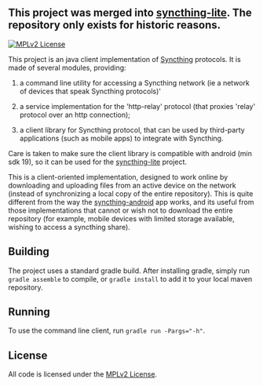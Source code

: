 ## This project was merged into [syncthing-lite](https://github.com/syncthing/syncthing-lite). The repository only exists for historic reasons.

[![MPLv2 License](https://img.shields.io/badge/license-MPLv2-blue.svg?style=flat-square)](https://www.mozilla.org/MPL/2.0/)

This project is an java client implementation of [Syncthing][1] protocols. It is made of several modules, providing:

 1. a command line utility for accessing a Syncthing network (ie a network of devices that 
 speak Syncthing protocols)'

 2. a service implementation for the 'http-relay' protocol (that proxies 'relay' protocol 
 over an http connection);

 3. a client library for Syncthing protocol, that can be used by third-party applications 
 (such as mobile apps) to integrate with Syncthing.

Care is taken to make sure the client library is compatible with android (min sdk 19), so it 
can be used for the [syncthing-lite][2] project.

This is a client-oriented implementation, designed to work online by downloading and
uploading files from an active device on the network (instead of synchronizing a local copy 
of the entire repository). This is quite different from the way the [syncthing-android][3] app
works, and its useful from those implementations that cannot or wish not to download the 
entire repository (for example, mobile devices with limited storage available, wishing to 
access a syncthing share).

## Building

The project uses a standard gradle build. After installing gradle, simply run `gradle assemble` to compile, or
`gradle install` to add it to your local maven repository.

## Running

To use the command line client, run `gradle run -Pargs="-h"`. 

## License

All code is licensed under the [MPLv2 License][3].

[1]: https://syncthing.net/
[2]: https://github.com/Nutomic/syncthing-lite
[3]: https://github.com/syncthing/syncthing-android
[4]: LICENSE


